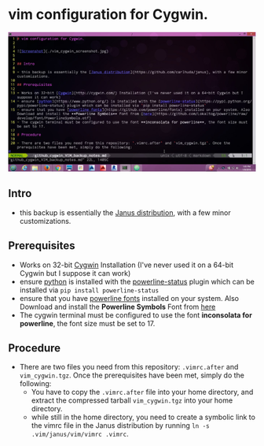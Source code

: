 # vim configuration for Cygwin.


![Screenshot](./vim_cygwin_screenshot.jpg)


## Intro

- this backup is essentially the [Janus distribution](https://github.com/carlhuda/janus), with a few minor customizations.


## Prerequisites

- Works on 32-bit [Cygwin](http://cygwin.com/) Installation (I've never used it on a 64-bit Cygwin but I suppose it can work)
- ensure [python](https://www.python.org/) is installed with the [powerline-status](https://pypi.python.org/pypi/powerline-status) plugin which can be installed via `pip install powerline-status`
- ensure that you have [powerline fonts](https://github.com/powerline/fonts) installed on your system. Also Download and install the **Powerline Symbols** Font from [here](https://github.com/Lokaltog/powerline/raw/develop/font/PowerlineSymbols.otf)
- The cygwin terminal must be configured to use the font **inconsolata for powerline**, the font size must be set to 17.


## Procedure

- There are two files you need from this repository: `.vimrc.after` and `vim_cygwin.tgz`. Once the prerequisites have been met, simply do the following:
  - You have to copy the `.vimrc.after` file into your home directory, and extract the compressed tarball `vim_cygwin.tgz` into your home directory.
  - while still in the home directory, you need to create a symbolic link to the vimrc file in the Janus distribution by running `ln -s .vim/janus/vim/vimrc .vimrc`.
